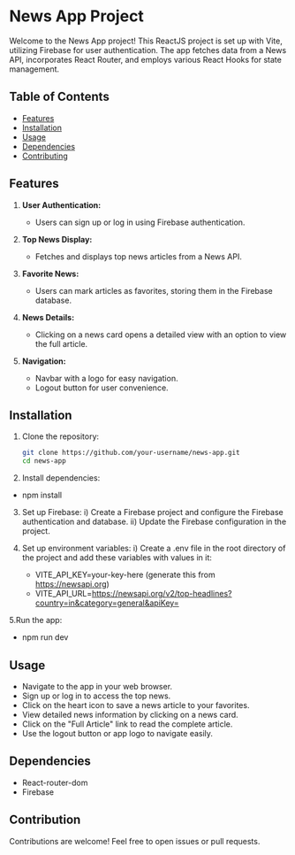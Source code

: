 # News App Project

Welcome to the News App project! This ReactJS project is set up with Vite, utilizing Firebase for user authentication. The app fetches data from a News API, incorporates React Router, and employs various React Hooks for state management.

## Table of Contents
- [Features](#features)
- [Installation](#installation)
- [Usage](#usage)
- [Dependencies](#dependencies)
- [Contributing](#contributing)


## Features

1. **User Authentication:**
   - Users can sign up or log in using Firebase authentication.

2. **Top News Display:**
   - Fetches and displays top news articles from a News API.

3. **Favorite News:**
   - Users can mark articles as favorites, storing them in the Firebase database.

4. **News Details:**
   - Clicking on a news card opens a detailed view with an option to view the full article.

5. **Navigation:**
   - Navbar with a logo for easy navigation.
   - Logout button for user convenience.

## Installation

1. Clone the repository:
   ```bash
   git clone https://github.com/your-username/news-app.git
   cd news-app
2. Install dependencies:
- npm install
  
3. Set up Firebase:
 i) Create a Firebase project and configure the 
   Firebase authentication and database.
 ii) Update the Firebase configuration in the project.

4. Set up environment variables:
   i) Create a .env file in the root directory of the project and add these variables with values in it:
      - VITE_API_KEY=your-key-here (generate this from https://newsapi.org)
      - VITE_API_URL=https://newsapi.org/v2/top-headlines?country=in&category=general&apiKey=

5.Run the app:
- npm run dev

## Usage
 - Navigate to the app in your web browser.
 - Sign up or log in to access the top news.
 - Click on the heart icon to save a news article to 
     your favorites.
 - View detailed news information by clicking on a 
    news card.
 - Click on the "Full Article" link to read the 
    complete article.
 - Use the logout button or app logo to navigate easily.

 ## Dependencies
 - React-router-dom
 - Firebase
   
## Contribution
Contributions are welcome! Feel free to open issues or pull requests.
